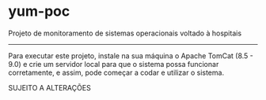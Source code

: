 # yum-poc
Projeto de monitoramento de sistemas operacionais voltado à hospitais
___________________________________________________________________________________________________________________________________

Para executar este projeto, instale na sua máquina o Apache TomCat (8.5 - 9.0) e crie um servidor local para que o sistema possa funcionar
corretamente, e assim, pode começar a codar e utilizar o sistema.

SUJEITO A ALTERAÇÕES
